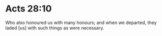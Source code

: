 # Acts 28:10

Who also honoured us with many honours; and when we departed, they laded [us] with such things as were necessary.